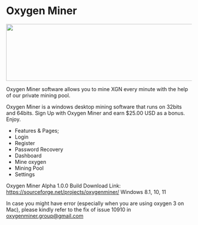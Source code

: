 # Oxygen Miner
<p><img alt="" src="https://ckeditor.com/apps/ckfinder/userfiles/files/timline.png" style="height:155px; width:800px" /></p>
Oxygen Miner software allows you to mine XGN every minute with the help of our private mining pool.

Oxygen Miner is a windows desktop mining software that runs on 32bits and 64bits.
Sign Up with Oxygen Miner and earn $25.00 USD as a bonus. Enjoy.

- Features & Pages;
- Login
- Register
- Password Recovery
- Dashboard
- Mine oxygen
- Mining Pool
- Settings

Oxygen Miner Alpha 1.0.0 Build
Download Link: https://sourceforge.net/projects/oxygenminer/
Windows 8.1, 10, 11

In case you might have error (especially when you are using oxygen 3 on Mac), please kindly refer to the fix of issue 10910 in oxygenminer.group@gmail.com
